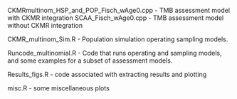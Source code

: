 
CKMRmultinom_HSP_and_POP_Fisch_wAge0.cpp - TMB assessment model with CKMR integration
SCAA_Fisch_wAge0.cpp - TMB assessment model without CKMR integration

CKMR_multinom_Sim.R - Population simulation operating sampling models. 

Runcode_multinomial.R - Code that runs operating and sampling models, and some examples for a subset of assessment models. 

Results_figs.R - code associated with extracting results and plotting

misc.R - some miscellaneous plots


